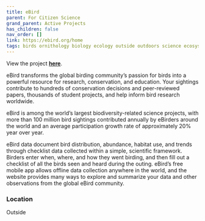 ```yaml
---
title: eBird
parent: For Citizen Science
grand_parent: Active Projects
has_children: false
nav_order: []
link: https://ebird.org/home
tags: birds ornithology biology ecology outside outdoors science ecosystem
---
```


View the project [**here**](https://ebird.org/home).

eBird transforms the global birding community’s passion for birds into a powerful resource for research, conservation, and education. Your sightings contribute to hundreds of conservation decisions and peer-reviewed papers, thousands of student projects, and help inform bird research worldwide.

eBird is among the world’s largest biodiversity-related science projects, with more than 100 million bird sightings contributed annually by eBirders around the world and an average participation growth rate of approximately 20% year over year.

eBird data document bird distribution, abundance, habitat use, and trends through checklist data collected within a simple, scientific framework. Birders enter when, where, and how they went birding, and then fill out a checklist of all the birds seen and heard during the outing. eBird’s free mobile app allows offline data collection anywhere in the world, and the website provides many ways to explore and summarize your data and other observations from the global eBird community.

### Location
Outside
